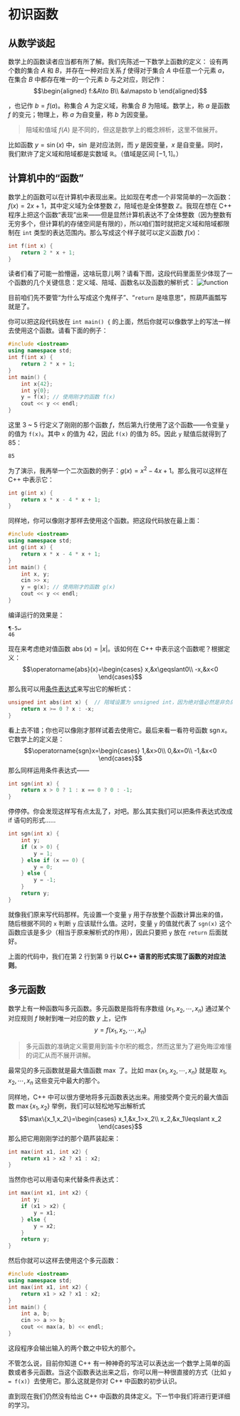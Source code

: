 # 初识函数

## 从数学谈起

数学上的函数读者应当都有所了解。我们先陈述一下数学上函数的定义：
设有两个数的集合 $A$ 和 $B$，并存在一种对应关系 $f$ 使得对于集合 $A$ 中任意一个元素 $a$，在集合 $B$ 中都存在唯一的一个元素 $b$ 与之对应，则记作：
$$\begin{aligned}
f:&A\to B\\
&a\mapsto b
\end{aligned}$$

，也记作 $b=f(a)$。称集合 $A$ 为定义域，称集合 $B$ 为陪域。数学上，称 $a$ 是函数 $f$ 的变元；物理上，称 $a$ 为自变量，称 $b$ 为因变量。

> 陪域和值域 $f(A)$ 是不同的，但这是数学上的概念辨析，这里不做展开。

比如函数 $y=\sin(x)$ 中，$\sin$ 是对应法则，而 $y$ 是因变量，$x$ 是自变量。同时，我们默许了定义域和陪域都是实数域 $\mathbb R$。（值域是区间 $[-1,1]$。）

## 计算机中的“函数”

数学上的函数可以在计算机中表现出来。比如现在考虑一个非常简单的一次函数：$f(x)=2x+1$，其中定义域为全体整数 $\mathbb Z$，陪域也是全体整数 $\mathbb Z$。我现在想在 C++ 程序上把这个函数“表现”出来——但是显然计算机表达不了全体整数（因为整数有无穷多个，但计算机的存储空间是有限的），所以咱们暂时就把定义域和陪域都限制在 `int` 类型的表达范围内。那么写成这个样子就可以定义函数 $f(x)$：
```cpp
int f(int x) {
    return 2 * x + 1;
}
```
读者们看了可能一脸懵逼，这啥玩意儿啊？请看下图，这段代码里面至少体现了一个函数的几个关键信息：定义域、陪域、函数名以及函数的解析式：
![function](https://s1.ax1x.com/2020/07/14/UUrcdg.png)

目前咱们先不要管“为什么写成这个鬼样子”、“`return` 是啥意思”，照葫芦画瓢写就是了。

你可以把这段代码放在 `int main() {` 的上面，然后你就可以像数学上的写法一样去使用这个函数。请看下面的例子：
```cpp codemo(show)
#include <iostream>
using namespace std;
int f(int x) {
    return 2 * x + 1;
}
int main() {
    int x{42};
    int y{0};
    y = f(x); // 使用刚才的函数 f(x)
    cout << y << endl;
}
```
这里 3 \~ 5 行定义了刚刚的那个函数 $f$，然后第九行使用了这个函数——令变量 `y` 的值为 `f(x)`。其中 `x` 的值为 42，因此 `f(x)` 的值为 85。因此 `y` 赋值后就得到了 85：
```io
85
```
为了演示，我再举一个二次函数的例子：$g(x)=x^2-4x+1$。那么我可以这样在 C++ 中表示它：
```cpp
int g(int x) {
    return x * x - 4 * x + 1;
}
```
同样地，你可以像刚才那样去使用这个函数。把这段代码放在最上面：
```cpp codemo(show)
#include <iostream>
using namespace std;
int g(int x) {
    return x * x - 4 * x + 1;
}
int main() {
    int x, y;
    cin >> x;
    y = g(x); // 使用刚才的函数 g(x)
    cout << y << endl;
}
```
编译运行的效果是：
```io
¶-5↵
46
```

现在来考虑绝对值函数 $\operatorname{abs}(x)=|x|$。该如何在 C++ 中表示这个函数呢？根据定义：
$$\operatorname{abs}(x)=\begin{cases}
x,&x\geqslant0\\
-x,&x<0
\end{cases}$$
那么我可以用[条件表达式](/ch02/part2/other_operator.md#条件运算符)来写出它的解析式：
```cpp
unsigned int abs(int x) {  // 陪域设置为 unsigned int，因为绝对值必然是非负的
    return x >= 0 ? x : -x;
}
```
看上去不错；你也可以像刚才那样试着去使用它。最后来看一看符号函数 $\operatorname{sgn} x$。它数学上的定义是：
$$\operatorname{sgn}x=\begin{cases}
1,&x>0\\
0,&x=0\\
-1,&x<0
\end{cases}$$
那么同样运用条件表达式——
```cpp
int sgn(int x) {
    return x > 0 ? 1 : x == 0 ? 0 : -1;
}
```
停停停。你会发现这样写有点太乱了，对吧。那么其实我们可以把条件表达式改成 if 语句的形式……
```cpp
int sgn(int x) {
    int y;
    if (x > 0) {
        y = 1;
    } else if (x == 0) {
        y = 0;
    } else {
        y = -1;
    }
    return y;
}
```
就像我们原来写代码那样。先设置一个变量 `y` 用于存放整个函数计算出来的值，随后根据不同的 `x` 判断 `y` 应该赋什么值。这时，变量 `y` 的值就代表了 `sgn(x)` 这个函数应该是多少（相当于原来解析式的作用），因此只要把 `y` 放在 `return` 后面就好。

上面的代码中，我们在第 2 行到第 9 行**以 C++ 语言的形式实现了函数的对应法则**。

## 多元函数

数学上有一种函数叫多元函数。多元函数是指将有序数组 $(x_1,x_2,\cdots,x_n)$ 通过某个对应规则 $f$ 映射到唯一对应的数 $y$ 上，记作
$$y=f(x_1,x_2,\cdots,x_n)$$

> 多元函数的准确定义需要用到笛卡尔积的概念，然而这里为了避免晦涩难懂的词汇从而不展开讲解。

最常见的多元函数就是最大值函数 $\max$ 了。比如 $\max\{x_1,x_2,\cdots,x_n\}$ 就是取 $x_1,x_2,\cdots,x_n$ 这些变元中最大的那个。

同样地，C++ 中可以很方便地将多元函数表达出来。用接受两个变元的最大值函数 $\max\{x_1,x_2\}$ 举例，我们可以轻松地写出解析式
$$\max\{x_1,x_2\}=\begin{cases}
x_1,&x_1>x_2\\
x_2,&x_1\leqslant x_2
\end{cases}$$
那么把它用刚刚学过的那个葫芦装起来：
```cpp
int max(int x1, int x2) {
    return x1 > x2 ? x1 : x2;
}
```
当然你也可以用语句来代替条件表达式：
```cpp
int max(int x1, int x2) {
    int y;
    if (x1 > x2) {
        y = x1;
    } else {
        y = x2;
    }
    return y;
}
```
然后你就可以这样去使用这个多元函数：
```cpp codemo(show)
#include <iostream>
using namespace std;
int max(int x1, int x2) {
    return x1 > x2 ? x1 : x2;
}
int main() {
    int a, b;
    cin >> a >> b;
    cout << max(a, b) << endl;
}
```
这段程序会输出输入的两个数之中较大的那个。

不管怎么说，目前你知道 C++ 有一种神奇的写法可以表达出一个数学上简单的函数或者多元函数。当这个函数表达出来之后，你可以用一种很直接的方式（比如 `y = f(x)`）去使用它。那么这就是你对 C++ 中函数的初步认识。

直到现在我们仍然没有给出 C++ 中函数的具体定义。下一节中我们将进行更详细的学习。
